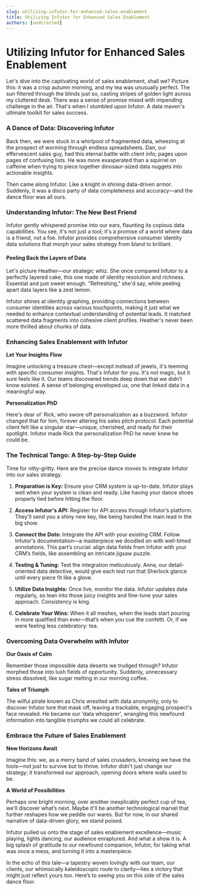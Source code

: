 ```yaml
---
slug: utilizing-infutor-for-enhanced-sales-enablement
title: Utilizing Infutor for Enhanced Sales Enablement
authors: [undirected]
---
```



# Utilizing Infutor for Enhanced Sales Enablement

Let's dive into the captivating world of sales enablement, shall we? Picture this: it was a crisp autumn morning, and my tea was unusually perfect. The sun filtered through the blinds just so, casting stripes of golden light across my cluttered desk. There was a sense of promise mixed with impending challenge in the air. That's when I stumbled upon Infutor. A data maven's ultimate toolkit for sales success.

### A Dance of Data: Discovering Infutor

Back then, we were stuck in a whirlpool of fragmented data, wheezing at the prospect of worming through endless spreadsheets. Dan, our effervescent sales guy, had this eternal battle with client info; pages upon pages of confusing lists. He was more exasperated than a squirrel on caffeine when trying to piece together dinosaur-sized data nuggets into actionable insights.

Then came along Infutor. Like a knight in shining data-driven armor. Suddenly, it was a disco party of data completeness and accuracy—and the dance floor was all ours.

### Understanding Infutor: The New Best Friend

Infutor gently whispered promise into our ears, flaunting its copious data capabilities. You see, it's not just a tool; it's a promise of a world where data is a friend, not a foe. Infutor provides comprehensive consumer identity data solutions that morph your sales strategy from bland to brilliant.

#### Peeling Back the Layers of Data

Let's picture Heather—our strategic whiz. She once compared Infutor to a perfectly layered cake, this one made of identity resolution and richness. Essential and just sweet enough. "Refreshing," she'd say, while peeling apart data layers like a zest lemon.

Infutor shines at identity graphing, providing connections between consumer identities across various touchpoints, making it just what we needed to enhance contextual understanding of potential leads. It matched scattered data fragments into cohesive client profiles. Heather's never been more thrilled about chunks of data.

### Enhancing Sales Enablement with Infutor

**Let Your Insights Flow**

Imagine unlocking a treasure chest—except instead of jewels, it's teeming with specific consumer insights. That's Infutor for you. It's not magic, but it sure feels like it. Our teams discovered trends deep down that we didn’t know existed. A sense of belonging enveloped us, one that linked data in a meaningful way.

**Personalization PhD**

Here's dear ol' Rick, who swore off personalization as a buzzword. Infutor changed that for him, forever altering his sales pitch protocol. Each potential client felt like a singular star—unique, cherished, and ready for their spotlight. Infutor made Rick the personalization PhD he never knew he could be.

### The Technical Tango: A Step-by-Step Guide

Time for nitty-gritty. Here are the precise dance moves to integrate Infutor into our sales strategy. 

1. **Preparation is Key:** Ensure your CRM system is up-to-date. Infutor plays well when your system is clean and ready. Like having your dance shoes properly tied before hitting the floor.

2. **Access Infutor's API:** Register for API access through Infutor’s platform. They'll send you a shiny new key, like being handed the main lead in the big show.

3. **Connect the Dots:** Integrate the API with your existing CRM. Follow Infutor's documentation—a masterpiece we doodled on with well-timed annotations. This part’s crucial: align data fields from Infutor with your CRM’s fields, like assembling an intricate jigsaw puzzle.

4. **Testing & Tuning:** Test the integration meticulously. Anna, our detail-oriented data detective, would give each test run that Sherlock glance until every piece fit like a glove.

5. **Utilize Data Insights:** Once live, monitor the data. Infutor updates data regularly, so lean into those juicy insights and fine-tune your sales approach. Consistency is king.

6. **Celebrate Your Wins:** When it all meshes, when the leads start pouring in more qualified than ever—that’s when you cue the confetti. Or, if we were feeling less celebratory: tea.

### Overcoming Data Overwhelm with Infutor

**Our Oasis of Calm**

Remember those impossible data deserts we trudged through? Infutor morphed those into lush fields of opportunity. Suddenly, unnecessary stress dissolved, like sugar melting in our morning coffee.

**Tales of Triumph**

The wilful pirate known as Chris wrestled with data anonymity, only to discover Infutor tore that mask off, leaving a trackable, engaging prospect's face revealed. He became our 'data whisperer', wrangling this newfound information into tangible triumphs we could all celebrate.

### Embrace the Future of Sales Enablement

**New Horizons Await**

Imagine this: we, as a merry band of sales crusaders, knowing we have the tools—not just to survive but to thrive. Infutor didn't just change our strategy; it transformed our approach, opening doors where walls used to be.

**A World of Possibilities**

Perhaps one bright morning, over another inexplicably perfect cup of tea, we'll discover what’s next. Maybe it'll be another technological marvel that further reshapes how we peddle our wares. But for now, in our shared narrative of data-driven glory, we stand poised.

Infutor pulled us onto the stage of sales enablement excellence—music playing, lights dancing, our audience enraptured. And what a show it is. A big splash of gratitude to our newfound companion, Infutor, for taking what was once a mess, and turning it into a masterpiece.

In the echo of this tale—a tapestry woven lovingly with our team, our clients, our whimsically kaleidoscopic route to clarity—lies a victory that might just reflect yours too. Here’s to seeing you on this side of the sales dance floor.